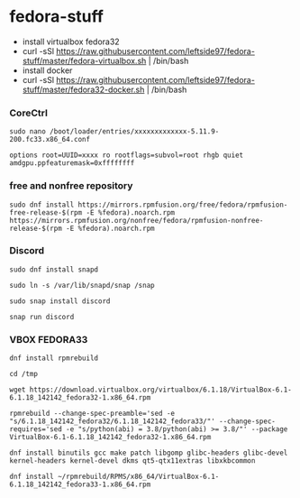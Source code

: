 # fedora-stuff
* install virtualbox fedora32
* curl -sSl https://raw.githubusercontent.com/leftside97/fedora-stuff/master/fedora-virtualbox.sh | /bin/bash
* install docker
* curl -sSl https://raw.githubusercontent.com/leftside97/fedora-stuff/master/fedora32-docker.sh | /bin/bash




### CoreCtrl
```
sudo nano /boot/loader/entries/xxxxxxxxxxxxx-5.11.9-200.fc33.x86_64.conf
```
```
options root=UUID=xxxx ro rootflags=subvol=root rhgb quiet amdgpu.ppfeaturemask=0xffffffff
```



### free and nonfree repository
```
sudo dnf install https://mirrors.rpmfusion.org/free/fedora/rpmfusion-free-release-$(rpm -E %fedora).noarch.rpm https://mirrors.rpmfusion.org/nonfree/fedora/rpmfusion-nonfree-release-$(rpm -E %fedora).noarch.rpm
```

### Discord
```
sudo dnf install snapd
```
```
sudo ln -s /var/lib/snapd/snap /snap
```
```
sudo snap install discord
```
```
snap run discord
```

### VBOX FEDORA33
```
dnf install rpmrebuild
```
```
cd /tmp
```
```
wget https://download.virtualbox.org/virtualbox/6.1.18/VirtualBox-6.1-6.1.18_142142_fedora32-1.x86_64.rpm
```
```
rpmrebuild --change-spec-preamble='sed -e "s/6.1.18_142142_fedora32/6.1.18_142142_fedora33/"' --change-spec-requires='sed -e "s/python(abi) = 3.8/python(abi) >= 3.8/"' --package VirtualBox-6.1-6.1.18_142142_fedora32-1.x86_64.rpm
```
```
dnf install binutils gcc make patch libgomp glibc-headers glibc-devel kernel-headers kernel-devel dkms qt5-qtx11extras libxkbcommon
```
```
dnf install ~/rpmrebuild/RPMS/x86_64/VirtualBox-6.1-6.1.18_142142_fedora33-1.x86_64.rpm
```







